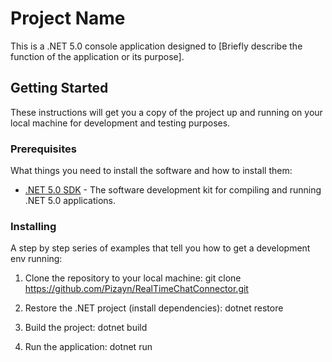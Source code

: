 # Project Name

This is a .NET 5.0 console application designed to [Briefly describe the function of the application or its purpose].

## Getting Started

These instructions will get you a copy of the project up and running on your local machine for development and testing purposes.

### Prerequisites

What things you need to install the software and how to install them:

- [.NET 5.0 SDK](https://dotnet.microsoft.com/download/dotnet/5.0) - The software development kit for compiling and running .NET 5.0 applications.

### Installing

A step by step series of examples that tell you how to get a development env running:

1. Clone the repository to your local machine:
git clone https://github.com/Pizayn/RealTimeChatConnector.git

2. Restore the .NET project (install dependencies):
dotnet restore

3. Build the project:
dotnet build

4. Run the application:
dotnet run
